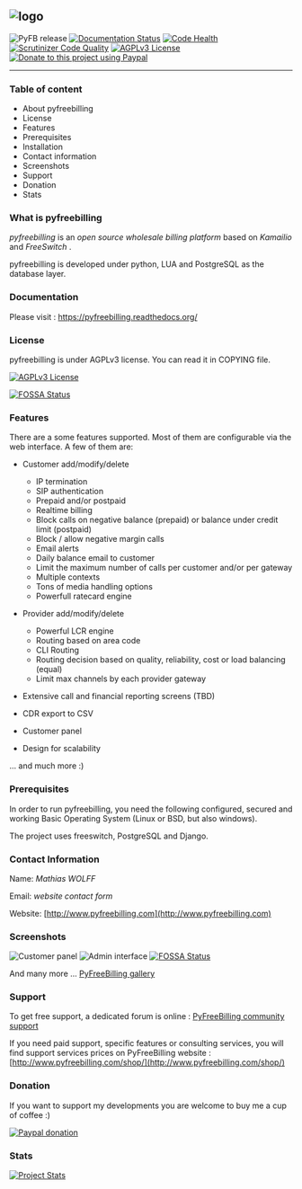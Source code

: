 ![logo](http://www.pyfreebilling.com/wp-content/uploads/2014/12/PyFreeBilling-logo-small.png)
-------------

![PyFB release](https://img.shields.io/badge/Release-2.1.0-ff69b4.svg)
[![Documentation Status](https://readthedocs.org/projects/pyfreebilling/badge/?version=latest)](http://pyfreebilling.readthedocs.org/en/latest/?badge=latest)
[![Code Health](https://landscape.io/github/mwolff44/pyfreebilling/master/landscape.svg?style=flat)](https://landscape.io/github/mwolff44/pyfreebilling/master)
[![Scrutinizer Code Quality](https://scrutinizer-ci.com/g/mwolff44/pyfreebilling/badges/quality-score.png?b=master)](https://scrutinizer-ci.com/g/mwolff44/pyfreebilling/?branch=master)
[![AGPLv3 License](https://img.shields.io/badge/license-AGPLv3-blue.svg?style=flat-square)](http://www.fsf.org)
[![Donate to this project using Paypal](https://img.shields.io/badge/paypal-donate-red.svg)](https://www.paypal.com/cgi-bin/webscr?cmd=_donations&business=FANG9JC63Q7DY&lc=FR&item_name=PyFreeBilling&currency_code=EUR&bn=PP%2dDonationsBF%3abtn_donateCC_LG%2egif%3aNonHosted&pk_campaign=donation)

---


### Table of content

- About pyfreebilling
- License
- Features
- Prerequisites
- Installation
- Contact information
- Screenshots
- Support
- Donation
- Stats

### What is pyfreebilling

*pyfreebilling* is an *open source wholesale billing platform* based on *Kamailio* and *FreeSwitch* .

pyfreebilling is developed under python, LUA and PostgreSQL as the database layer.

### Documentation


Please visit : https://pyfreebilling.readthedocs.org/

### License


pyfreebilling is under AGPLv3 license. You can read it in COPYING file.

[![AGPLv3 License](https://img.shields.io/badge/license-AGPLv3-blue.svg?style=flat-square)](http://www.fsf.org)


[![FOSSA Status](https://app.fossa.io/api/projects/git%2Bgithub.com%2Fmwolff44%2Fpyfreebilling.svg?type=large)](https://app.fossa.io/projects/git%2Bgithub.com%2Fmwolff44%2Fpyfreebilling?ref=badge_large)

### Features

There are a some features supported. Most of them are configurable via the web
interface. A few of them are:

- Customer add/modify/delete
   - IP termination
   - SIP authentication
   - Prepaid and/or postpaid
   - Realtime billing
   - Block calls on negative balance (prepaid) or balance under credit limit (postpaid)
   - Block / allow negative margin calls
   - Email alerts
   - Daily balance email to customer
   - Limit the maximum number of calls per customer and/or per gateway
   - Multiple contexts
   - Tons of media handling options
   - Powerfull ratecard engine

- Provider add/modify/delete
   - Powerful LCR engine
   - Routing based on area code
   - CLI Routing
   - Routing decision based on quality, reliability, cost or load balancing (equal)
   - Limit max channels by each provider gateway

- Extensive call and financial reporting screens (TBD)

- CDR export to CSV

- Customer panel

- Design for scalability

... and much more :)

### Prerequisites

In order to run pyfreebilling, you need the following configured, secured  and
working Basic Operating System (Linux or BSD, but also windows).

The project uses freeswitch, PostgreSQL and Django.

### Contact Information

Name: _Mathias WOLFF_

Email: _website contact form_


Website: [http://www.pyfreebilling.com](http://www.pyfreebilling.com)

### Screenshots

![Customer panel](http://www.pyfreebilling.com/wp-content/uploads/2014/12/pfb-th-sanstone-inv.png)
![Admin interface](http://www.pyfreebilling.com/wp-content/uploads/2014/03/pyfreebilling-customer-rates2.png)
[![FOSSA Status](https://app.fossa.io/api/projects/git%2Bgithub.com%2Fmwolff44%2Fpyfreebilling.svg?type=shield)](https://app.fossa.io/projects/git%2Bgithub.com%2Fmwolff44%2Fpyfreebilling?ref=badge_shield)

And many more ... [PyFreeBilling gallery](http://www.pyfreebilling.com/portfolio/)

### Support

To get free support, a dedicated forum is online : [PyFreeBilling community support](https://www.pyfreebilling.org/forum/index.php)

If you need paid support, specific features or consulting services, you will find support services prices on PyFreeBilling website : [http://www.pyfreebilling.com/shop/](http://www.pyfreebilling.com/shop/)

### Donation

If you want to support my developments you are welcome to buy me a cup of coffee :)

[![Paypal donation](static/donate_button_red.jpg)](https://www.paypal.com/cgi-bin/webscr?cmd=_donations&business=FANG9JC63Q7DY&lc=FR&item_name=PyFreeBilling&currency_code=EUR&bn=PP%2dDonationsBF%3abtn_donateCC_LG%2egif%3aNonHosted)


### Stats

[![Project Stats](https://www.openhub.net/p/pyfreebilling/widgets/project_thin_badge.gif)](https://www.openhub.net/p/pyfreebilling)